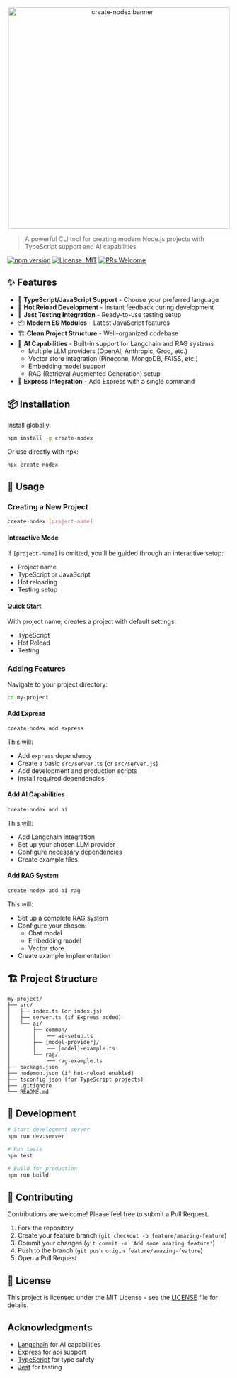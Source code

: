<div align="center">
  <img src="https://ai-calls.vercel.app/banner.png" alt="create-nodex banner" width="500px"/>
</div>

> A powerful CLI tool for creating modern Node.js projects with TypeScript support and AI capabilities

[![npm version](https://badge.fury.io/js/create-nodex.svg)](https://badge.fury.io/js/create-nodex)
[![License: MIT](https://img.shields.io/badge/License-MIT-yellow.svg)](https://opensource.org/licenses/MIT)
[![PRs Welcome](https://img.shields.io/badge/PRs-welcome-brightgreen.svg)](http://makeapullrequest.com)

## ✨ Features

- 🎯 **TypeScript/JavaScript Support** - Choose your preferred language
- 🔄 **Hot Reload Development** - Instant feedback during development
- 🧪 **Jest Testing Integration** - Ready-to-use testing setup
- 📦 **Modern ES Modules** - Latest JavaScript features
- 🏗️ **Clean Project Structure** - Well-organized codebase
- 🤖 **AI Capabilities** - Built-in support for Langchain and RAG systems
  - Multiple LLM providers (OpenAI, Anthropic, Groq, etc.)
  - Vector store integration (Pinecone, MongoDB, FAISS, etc.)
  - Embedding model support
  - RAG (Retrieval Augmented Generation) setup
- 🚀 **Express Integration** - Add Express with a single command

## 📦 Installation

Install globally:

```bash
npm install -g create-nodex
```

Or use directly with npx:

```bash
npx create-nodex
```

## 🚀 Usage

### Creating a New Project

```bash
create-nodex [project-name]
```

#### Interactive Mode

If `[project-name]` is omitted, you'll be guided through an interactive setup:

- Project name
- TypeScript or JavaScript
- Hot reloading
- Testing setup

#### Quick Start

With project name, creates a project with default settings:

- TypeScript
- Hot Reload
- Testing

### Adding Features

Navigate to your project directory:

```bash
cd my-project
```

#### Add Express

```bash
create-nodex add express
```

This will:

- Add `express` dependency
- Create a basic `src/server.ts` (or `src/server.js`)
- Add development and production scripts
- Install required dependencies

#### Add AI Capabilities

```bash
create-nodex add ai
```

This will:

- Add Langchain integration
- Set up your chosen LLM provider
- Configure necessary dependencies
- Create example files

#### Add RAG System

```bash
create-nodex add ai-rag
```

This will:

- Set up a complete RAG system
- Configure your chosen:
  - Chat model
  - Embedding model
  - Vector store
- Create example implementation

## 🏗️ Project Structure

```
my-project/
├── src/
│   ├── index.ts (or index.js)
│   ├── server.ts (if Express added)
│   └── ai/
│       ├── common/
│       │   └── ai-setup.ts
│       ├── [model-provider]/
│       │   └── [model]-example.ts
│       └── rag/
│           └── rag-example.ts
├── package.json
├── nodemon.json (if hot-reload enabled)
├── tsconfig.json (for TypeScript projects)
├── .gitignore
└── README.md
```

## 🔧 Development

```bash
# Start development server
npm run dev:server

# Run tests
npm test

# Build for production
npm run build
```

## 🤝 Contributing

Contributions are welcome! Please feel free to submit a Pull Request.

1. Fork the repository
2. Create your feature branch (`git checkout -b feature/amazing-feature`)
3. Commit your changes (`git commit -m 'Add some amazing feature'`)
4. Push to the branch (`git push origin feature/amazing-feature`)
5. Open a Pull Request

## 📝 License

This project is licensed under the MIT License - see the [LICENSE](LICENSE) file for details.

## Acknowledgments

- [Langchain](https://js.langchain.com/) for AI capabilities
- [Express](https://expressjs.com/) for api support
- [TypeScript](https://www.typescriptlang.org/) for type safety
- [Jest](https://jestjs.io/) for testing
